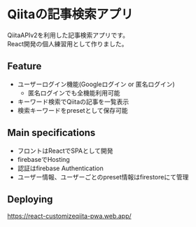 # Qiitaの記事検索アプリ
QiitaAPIv2を利用した記事検索アプリです。  
React開発の個人練習用として作りました。
## Feature
* ユーザーログイン機能(Googleログイン or 匿名ログイン)
  * 匿名ログインでも全機能利用可能
* キーワード検索でQiitaの記事を一覧表示
* 検索キーワードをpresetとして保存可能
## Main specifications
* フロントはReactでSPAとして開発
* firebaseでHosting
* 認証はfirebase Authentication
* ユーザー情報、ユーザーごとのpreset情報はfirestoreにて管理
## Deploying
<https://react-customizeqiita-pwa.web.app/>
